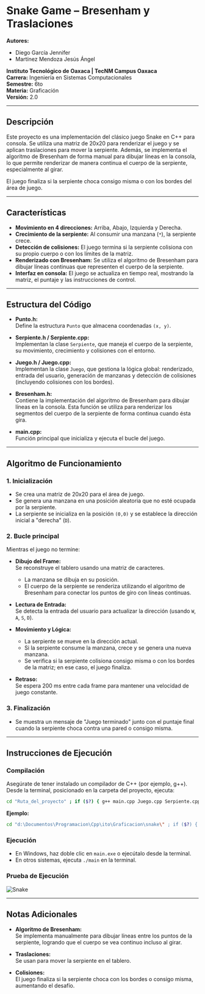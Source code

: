 # Snake Game – Bresenham y Traslaciones

**Autores:**  
- Diego García Jennifer  
- Martínez Mendoza Jesús Ángel  

**Instituto Tecnológico de Oaxaca | TecNM Campus Oaxaca**  
**Carrera:** Ingeniería en Sistemas Computacionales  
**Semestre:** 6to  
**Materia:** Graficación  
**Versión:** 2.0

---

## Descripción

Este proyecto es una implementación del clásico juego Snake en C++ para consola. Se utiliza una matriz de 20x20 para renderizar el juego y se aplican traslaciones para mover la serpiente. Además, se implementa el algoritmo de Bresenham de forma manual para dibujar líneas en la consola, lo que permite renderizar de manera continua el cuerpo de la serpiente, especialmente al girar.

El juego finaliza si la serpiente choca consigo misma o con los bordes del área de juego.

---

## Características

- **Movimiento en 4 direcciones:** Arriba, Abajo, Izquierda y Derecha.
- **Crecimiento de la serpiente:** Al consumir una manzana (`*`), la serpiente crece.
- **Detección de colisiones:** El juego termina si la serpiente colisiona con su propio cuerpo o con los límites de la matriz.
- **Renderizado con Bresenham:** Se utiliza el algoritmo de Bresenham para dibujar líneas continuas que representen el cuerpo de la serpiente.
- **Interfaz en consola:** El juego se actualiza en tiempo real, mostrando la matriz, el puntaje y las instrucciones de control.

---

## Estructura del Código

- **Punto.h:**  
  Define la estructura `Punto` que almacena coordenadas `(x, y)`.

- **Serpiente.h / Serpiente.cpp:**  
  Implementan la clase `Serpiente`, que maneja el cuerpo de la serpiente, su movimiento, crecimiento y colisiones con el entorno.

- **Juego.h / Juego.cpp:**  
  Implementan la clase `Juego`, que gestiona la lógica global: renderizado, entrada del usuario, generación de manzanas y detección de colisiones (incluyendo colisiones con los bordes).

- **Bresenham.h:**  
  Contiene la implementación del algoritmo de Bresenham para dibujar líneas en la consola. Esta función se utiliza para renderizar los segmentos del cuerpo de la serpiente de forma continua cuando ésta gira.

- **main.cpp:**  
  Función principal que inicializa y ejecuta el bucle del juego.

---

## Algoritmo de Funcionamiento

### 1. Inicialización

- Se crea una matriz de 20x20 para el área de juego.
- Se genera una manzana en una posición aleatoria que no esté ocupada por la serpiente.
- La serpiente se inicializa en la posición `(0,0)` y se establece la dirección inicial a "derecha" (`D`).

### 2. Bucle principal

Mientras el juego no termine:

- **Dibujo del Frame:**  
  Se reconstruye el tablero usando una matriz de caracteres.  
  - La manzana se dibuja en su posición.
  - El cuerpo de la serpiente se renderiza utilizando el algoritmo de Bresenham para conectar los puntos de giro con líneas continuas.
  
- **Lectura de Entrada:**  
  Se detecta la entrada del usuario para actualizar la dirección (usando `W`, `A`, `S`, `D`).

- **Movimiento y Lógica:**  
  - La serpiente se mueve en la dirección actual.
  - Si la serpiente consume la manzana, crece y se genera una nueva manzana.
  - Se verifica si la serpiente colisiona consigo misma o con los bordes de la matriz; en ese caso, el juego finaliza.

- **Retraso:**  
  Se espera 200 ms entre cada frame para mantener una velocidad de juego constante.

### 3. Finalización

- Se muestra un mensaje de "Juego terminado" junto con el puntaje final cuando la serpiente choca contra una pared o consigo misma.

---

## Instrucciones de Ejecución

### Compilación

Asegúrate de tener instalado un compilador de C++ (por ejemplo, g++). Desde la terminal, posicionado en la carpeta del proyecto, ejecuta:

```bash
cd "Ruta_del_proyecto" ; if ($?) { g++ main.cpp Juego.cpp Serpiente.cpp -o main } ; if ($?) { .\main }
```

**Ejemplo:**

```bash
cd "d:\Documentos\Programacion\Cpp\ito\Graficacion\snake\" ; if ($?) { g++ main.cpp Juego.cpp Serpiente.cpp -o main } ; if ($?) { .\main }
```

### Ejecución

- En Windows, haz doble clic en `main.exe` o ejecútalo desde la terminal.
- En otros sistemas, ejecuta `./main` en la terminal.

### Prueba de Ejecución
![Snake](https://github.com/user-attachments/assets/a1e8ba4b-575e-40e9-8e2e-2b42001f4ad3)


---

## Notas Adicionales

- **Algoritmo de Bresenham:**  
  Se implementa manualmente para dibujar líneas entre los puntos de la serpiente, logrando que el cuerpo se vea continuo incluso al girar.

- **Traslaciones:**  
  Se usan para mover la serpiente en el tablero.

- **Colisiones:**  
  El juego finaliza si la serpiente choca con los bordes o consigo misma, aumentando el desafío.

